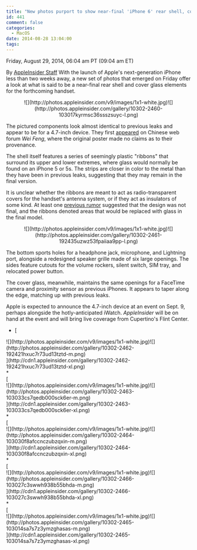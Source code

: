 ```yaml
---
title: "New photos purport to show near-final 'iPhone 6' rear shell, cover glass"
id: 441
comment: false
categories:
  - MacOS
date: 2014-08-28 13:04:00
tags:
---
```


<div readability="51">

 Friday, August 29, 2014, 06:04 am PT (09:04 am ET) 

 By [AppleInsider Staff](mailto:news@appleinsider.com)
<span>With the launch of Apple's next-generation iPhone less than two weeks away, a new set of photos that emerged on Friday offer a look at what is said to be a near-final rear shell and cover glass elements for the forthcoming handset.

</span>

<div align="center">
<div>![](http://photos.appleinsider.com/v9/images/1x1-white.jpg)<noscript>![](http://photos.appleinsider.com/gallery/10302-2460-103017kyrmsc36ssszsuyc-l.png)</noscript></div>

<span></span></div>

The pictured components look almost identical to previous leaks and appear to be for a 4.7-inch device. They first [appeared](http://bbs.feng.com/read-htm-tid-8239267.html) on Chinese web forum _Wei Feng_, where the original poster made no claims as to their provenance.

The shell itself features a series of seemingly plastic "ribbons" that surround its upper and lower extremes, where glass would normally be found on an iPhone 5 or 5s. The strips are closer in color to the metal than they have been in previous leaks, suggesting that they may remain in the final version.

It is unclear whether the ribbons are meant to act as radio-transparent covers for the handset's antenna system, or if they act as insulators of some kind. At least one [previous rumor](http://appleinsider.com/articles/14/06/30/rumor-parade-of-iphone-6-mockups-arent-final-design-back-panel-will-feature-glass-like-5s) suggested that the design was not final, and the ribbons denoted areas that would be replaced with glass in the final model.

<div align="center">
<div>![](http://photos.appleinsider.com/v9/images/1x1-white.jpg)<noscript>![](http://photos.appleinsider.com/gallery/10302-2461-192435uzwz53fpaiiaa9pp-l.png)</noscript></div>

<span></span></div>

The bottom sports holes for a headphone jack, microphone, and Lightning port, alongside a redesigned speaker grille made of six large openings. The sides feature cutouts for the volume rockers, silent switch, SIM tray, and relocated power button.

The cover glass, meanwhile, maintains the same openings for a FaceTime camera and proximity sensor as previous iPhones. It appears to taper along the edge, matching up with previous leaks.

Apple is expected to announce the 4.7-inch device at an event on Sept. 9, perhaps alongside the hotly-anticipated iWatch. _AppleInsider_ will be on hand at the event and will bring live coverage from Cupertino's Flint Center.

<div>

*   <div>[
<div>![](http://photos.appleinsider.com/v9/images/1x1-white.jpg)<noscript>![](http://photos.appleinsider.com/gallery/10302-2462-192421hxuc7r73ud13tztd-m.png)</noscript></div>](http://cdn1.appleinsider.com/gallery/10302-2462-192421hxuc7r73ud13tztd-xl.png)</div>
*   <div>[
<div>![](http://photos.appleinsider.com/v9/images/1x1-white.jpg)<noscript>![](http://photos.appleinsider.com/gallery/10302-2463-103033cs7qedb000sck6er-m.png)</noscript></div>](http://cdn1.appleinsider.com/gallery/10302-2463-103033cs7qedb000sck6er-xl.png)</div>
*   <div>[
<div>![](http://photos.appleinsider.com/v9/images/1x1-white.jpg)<noscript>![](http://photos.appleinsider.com/gallery/10302-2464-103030f8afccnczubzqxin-m.png)</noscript></div>](http://cdn1.appleinsider.com/gallery/10302-2464-103030f8afccnczubzqxin-xl.png)</div>
*   <div>[
<div>![](http://photos.appleinsider.com/v9/images/1x1-white.jpg)<noscript>![](http://photos.appleinsider.com/gallery/10302-2466-103027c3swwh938b55bhda-m.png)</noscript></div>](http://cdn1.appleinsider.com/gallery/10302-2466-103027c3swwh938b55bhda-xl.png)</div>
*   <div>[
<div>![](http://photos.appleinsider.com/v9/images/1x1-white.jpg)<noscript>![](http://photos.appleinsider.com/gallery/10302-2465-103014sa7s7z3ymzghasas-m.png)</noscript></div>](http://cdn1.appleinsider.com/gallery/10302-2465-103014sa7s7z3ymzghasas-xl.png)</div></div>

</div>